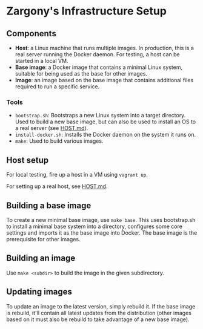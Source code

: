 # Zargony's Infrastructure Setup

## Components

- **Host**: a Linux machine that runs multiple images. In production, this is a real server running the Docker daemon. For testing, a host can be started in a local VM.
- **Base image**: a Docker image that contains a minimal Linux system, suitable for being used as the base for other images.
- **Image**: an image based on the base image that contains additional files required to run a specific service.

### Tools

- `bootstrap.sh`: Bootstraps a new Linux system into a target directory. Used to build a new base image, but can also be used to install an OS to a real server (see [HOST.md][HOST.md]).
- `install-docker.sh`: Installs the Docker daemon on the system it runs on.
- `make`: Used to build various images.

## Host setup

For local testing, fire up a host in a VM using `vagrant up`.

For setting up a real host, see [HOST.md][HOST.md].

## Building a base image

To create a new minimal base image, use `make base`. This uses bootstrap.sh to install a minimal base system into a directory, configures some core settings and imports it as the base image into Docker. The base image is the prerequisite for other images.

## Building an image

Use `make <subdir>` to build the image in the given subdirectory.

## Updating images

To update an image to the latest version, simply rebuild it. If the base image is rebuild, it'll contain all latest updates from the distribution (other images based on it must also be rebuild to take advantage of a new base image).


[HOST.md]: HOST.md
[docker]: http://docker.io/
[vagrant]: http://vagrantup.com/

